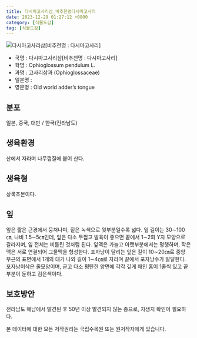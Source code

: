 ```yaml
---
title: 다시마고사리삼_비추천명다시마고사리
date: 2023-12-29 01:27:12 +0800
category: [식물도감]
tag: [식물도감]
---
```




![다시마고사리삼[비추천명 : 다시마고사리]](/fileUpload/plants/basic/Ophioglossaceae/Ophioglossum/17584/7_th2.JPG)
- 국명 : 다시마고사리삼[비추천명 : 다시마고사리]
- 학명 : Ophioglossum pendulum L.
- 과명 : 고사리삼과 (Ophioglossaceae)
- 일본명 : 
- 영문명 : Old world adder’s tongue


## 분포
일본, 중국, 대만 / 한국(전라남도) 
## 생육환경
산에서 자라며 나무껍질에 붙어 산다.
## 생육형
상록초본이다.
## 잎
잎은 짧은 근경에서 뭉쳐나며, 짙은 녹색으로 윗부분일수록 넓다. 잎 길이는 30∼100㎝, 나비 1.5∼5㎝인데, 잎은 다소 두껍고 발육이 좋으면 끝에서 1∼2회 Y자 모양으로 갈라지며, 잎 전체는 비틀린 것처럼 된다. 잎맥은 가늘고 아랫부분에서는 평행하며, 작은 맥은 서로 연결되어 그물맥을 형성한다. 포자낭이 달리는 잎은 길이 10∼20㎝로 중앙 부근의 표면에서 1개의 대가 나와 길이 1∼4㎝로 자라며 끝에서 포자낭수가 발달한다. 포자낭이삭은 줄모양이며, 곧고 다소 평탄한 양면에 각각 깊게 패인 홈이 1줄씩 있고 끝부분이 둔하고 검은색이다.
## 보호방안
전라남도 해남에서 발견된 후 50년 이상 발견되지 않는 종으로, 자생지 확인이 필요하다.






본 데이터에 대한 모든 저작권리는 국립수목원 또는 원저작자에게 있습니다.
